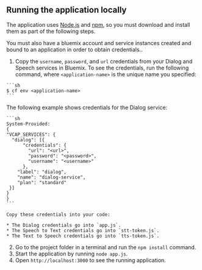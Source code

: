 ## Running the application locally
  The application uses [Node.js](http://nodejs.org/) and [npm](https://www.npmjs.com/), so you must download and install them as part of the following steps.
  
  You must also have a bluemix account and service instances created and bound to an application in order to obtain credentials..

  1. Copy the `username`, `password`, and `url` credentials from your Dialog and Speech services in Bluemix. To see the credentials, run the following command, where `<application-name>` is the unique name you specified:
    
    ```sh
    $ cf env <application-name>
    ```
   The following example shows credentials for the Dialog service:

    ```sh
    System-Provided:
    {
    "VCAP_SERVICES": {
      "dialog": [{
          "credentials": {
            "url": "<url>",
            "password": "<password>",
            "username": "<username>"
          },
        "label": "dialog",
        "name": "dialog-service",
        "plan": "standard"
     }]
    }
    }
    ```
  
    Copy these credentials into your code:
    
    * The Dialog credentials go into `app.js`.
    * The Speech to Text credentials go into `stt-token.js`.
    * The Text to Speech credentials go into `tts-token.js`.
  
  2. Go to the project folder in a terminal and run the `npm install` command.
  3. Start the application by running `node app.js`.
  4. Open `http://localhost:3000` to see the running application.


